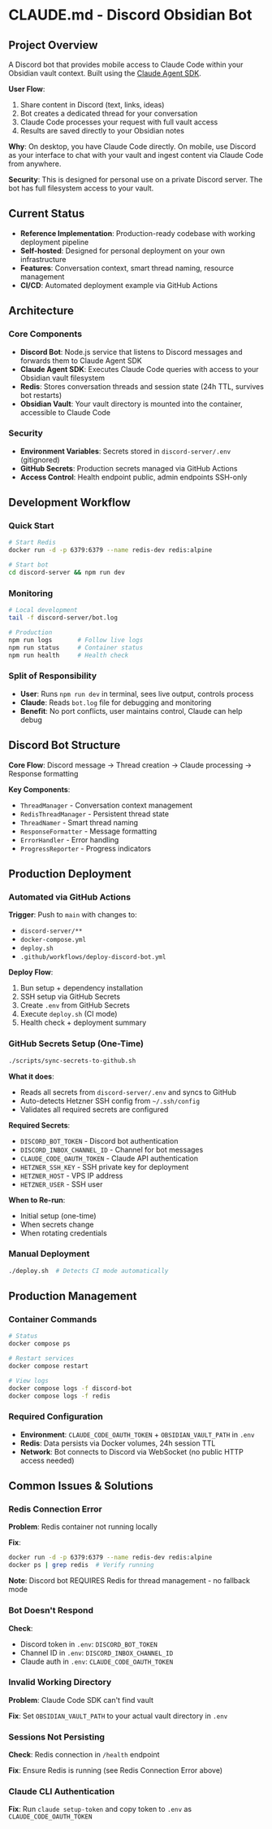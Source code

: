 # CLAUDE.md - Discord Obsidian Bot

## Project Overview

A Discord bot that provides mobile access to Claude Code within your Obsidian vault context. Built using the [Claude Agent SDK](https://docs.claude.com/en/api/agent-sdk/overview).

**User Flow**:
1. Share content in Discord (text, links, ideas)
2. Bot creates a dedicated thread for your conversation
3. Claude Code processes your request with full vault access
4. Results are saved directly to your Obsidian notes

**Why**: On desktop, you have Claude Code directly. On mobile, use Discord as your interface to chat with your vault and ingest content via Claude Code from anywhere.

**Security**: This is designed for personal use on a private Discord server. The bot has full filesystem access to your vault.

## Current Status
- **Reference Implementation**: Production-ready codebase with working deployment pipeline
- **Self-hosted**: Designed for personal deployment on your own infrastructure
- **Features**: Conversation context, smart thread naming, resource management
- **CI/CD**: Automated deployment example via GitHub Actions

## Architecture

### Core Components
- **Discord Bot**: Node.js service that listens to Discord messages and forwards them to Claude Agent SDK
- **Claude Agent SDK**: Executes Claude Code queries with access to your Obsidian vault filesystem
- **Redis**: Stores conversation threads and session state (24h TTL, survives bot restarts)
- **Obsidian Vault**: Your vault directory is mounted into the container, accessible to Claude Code

### Security
- **Environment Variables**: Secrets stored in `discord-server/.env` (gitignored)
- **GitHub Secrets**: Production secrets managed via GitHub Actions
- **Access Control**: Health endpoint public, admin endpoints SSH-only

## Development Workflow

### Quick Start
```bash
# Start Redis
docker run -d -p 6379:6379 --name redis-dev redis:alpine

# Start bot
cd discord-server && npm run dev
```

### Monitoring
```bash
# Local development
tail -f discord-server/bot.log

# Production
npm run logs       # Follow live logs
npm run status     # Container status
npm run health     # Health check
```

### Split of Responsibility
- **User**: Runs `npm run dev` in terminal, sees live output, controls process
- **Claude**: Reads `bot.log` file for debugging and monitoring
- **Benefit**: No port conflicts, user maintains control, Claude can help debug

## Discord Bot Structure

**Core Flow**: Discord message → Thread creation → Claude processing → Response formatting

**Key Components**:
- `ThreadManager` - Conversation context management
- `RedisThreadManager` - Persistent thread state
- `ThreadNamer` - Smart thread naming
- `ResponseFormatter` - Message formatting
- `ErrorHandler` - Error handling
- `ProgressReporter` - Progress indicators

## Production Deployment

### Automated via GitHub Actions

**Trigger**: Push to `main` with changes to:
- `discord-server/**`
- `docker-compose.yml`
- `deploy.sh`
- `.github/workflows/deploy-discord-bot.yml`

**Deploy Flow**:
1. Bun setup + dependency installation
2. SSH setup via GitHub Secrets
3. Create `.env` from GitHub Secrets
4. Execute `deploy.sh` (CI mode)
5. Health check + deployment summary

### GitHub Secrets Setup (One-Time)

```bash
./scripts/sync-secrets-to-github.sh
```

**What it does**:
- Reads all secrets from `discord-server/.env` and syncs to GitHub
- Auto-detects Hetzner SSH config from `~/.ssh/config`
- Validates all required secrets are configured

**Required Secrets**:
- `DISCORD_BOT_TOKEN` - Discord bot authentication
- `DISCORD_INBOX_CHANNEL_ID` - Channel for bot messages
- `CLAUDE_CODE_OAUTH_TOKEN` - Claude API authentication
- `HETZNER_SSH_KEY` - SSH private key for deployment
- `HETZNER_HOST` - VPS IP address
- `HETZNER_USER` - SSH user

**When to Re-run**:
- Initial setup (one-time)
- When secrets change
- When rotating credentials

### Manual Deployment

```bash
./deploy.sh  # Detects CI mode automatically
```

## Production Management

### Container Commands
```bash
# Status
docker compose ps

# Restart services
docker compose restart

# View logs
docker compose logs -f discord-bot
docker compose logs -f redis
```

### Required Configuration
- **Environment**: `CLAUDE_CODE_OAUTH_TOKEN` + `OBSIDIAN_VAULT_PATH` in `.env`
- **Redis**: Data persists via Docker volumes, 24h session TTL
- **Network**: Bot connects to Discord via WebSocket (no public HTTP access needed)

## Common Issues & Solutions

### Redis Connection Error
**Problem**: Redis container not running locally

**Fix**:
```bash
docker run -d -p 6379:6379 --name redis-dev redis:alpine
docker ps | grep redis  # Verify running
```

**Note**: Discord bot REQUIRES Redis for thread management - no fallback mode

### Bot Doesn't Respond
**Check**:
- Discord token in `.env`: `DISCORD_BOT_TOKEN`
- Channel ID in `.env`: `DISCORD_INBOX_CHANNEL_ID`
- Claude auth in `.env`: `CLAUDE_CODE_OAUTH_TOKEN`

### Invalid Working Directory
**Problem**: Claude Code SDK can't find vault

**Fix**: Set `OBSIDIAN_VAULT_PATH` to your actual vault directory in `.env`

### Sessions Not Persisting
**Check**: Redis connection in `/health` endpoint

**Fix**: Ensure Redis is running (see Redis Connection Error above)

### Claude CLI Authentication
**Fix**: Run `claude setup-token` and copy token to `.env` as `CLAUDE_CODE_OAUTH_TOKEN`

